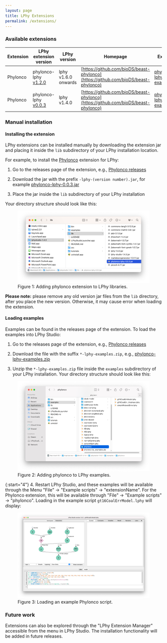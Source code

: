 ```yaml
---
layout: page
title: LPhy Extensions
permalink: /extensions/
---
```


### Available extensions

| Extension | LPhy extension version | LPhy version | Homepage | Examples |
| --------  | ------------ | ------- | --- | --- |
| Phylonco  | phylonco-lphy [v1.2.0](https://github.com/bioDS/beast-phylonco/releases/tag/v1.2.0) | lphy v1.6.0 onwards | [https://github.com/bioDS/beast-phylonco](https://github.com/bioDS/beast-phylonco) | [phylonco-lphy-1.2.0-examples.zip](https://github.com/bioDS/beast-phylonco/releases/download/v1.2.0/phylonco-lphy-1.2.0-examples.zip)
| Phylonco  | phylonco-lphy [v0.0.3](https://github.com/bioDS/beast-phylonco/releases/tag/v1.0.1) | lphy v1.4.0 | [https://github.com/bioDS/beast-phylonco](https://github.com/bioDS/beast-phylonco) | [phylonco-lphy-examples.zip](https://github.com/bioDS/beast-phylonco/releases/download/v1.0.0/phylonco-lphy-examples.zip) |


### Manual installation

#### Installing the extension
LPhy extensions can be installed manually by downloading the extension jar and placing it inside the `lib` subdirectory of your LPhy installation location.

For example, to install the [Phylonco](https://github.com/bioDS/beast-phylonco) extension for LPhy:

1. Go to the releases page of the extension, e.g., [Phylonco releases](https://github.com/bioDS/beast-phylonco/releases)

2. Download the jar with the prefix `-lphy-(version number).jar`, for example [phylonco-lphy-0.0.3.jar](https://github.com/bioDS/beast-phylonco/releases/download/v1.0.0/phylonco-lphy-0.0.3.jar)

3. Place the jar inside the `lib` subdirectory of your LPhy installation

Your directory structure should look like this:

<figure class="image">
  <a href="/images/LPhyLibPhylonco.png">
    <img src="/images/LPhyLibPhylonco.png" alt="LPhy libraries">
  </a>
  <figcaption>Figure 1: Adding phylonco extension to LPhy libraries.</figcaption>
</figure>

__Please note:__ please remove any old version jar files from the `lib` directory, 
after you place the new version. Otherwise, it may cause error when loading the extension.


#### Loading examples
Examples can be found in the releases page of the extension. 
To load the examples into LPhy Studio: 

1. Go to the releases page of the extension, e.g., [Phylonco releases](https://github.com/bioDS/beast-phylonco/releases)

2. Download the file with the suffix `*-lphy-examples.zip`, e.g., [phylonco-lphy-examples.zip](https://github.com/bioDS/beast-phylonco/releases/download/v1.0.0/phylonco-lphy-examples.zip)

3. Unzip the `*-lphy-examples.zip` file inside the `examples` subdirectory of your LPhy installation. Your directory structure should look like this: 

<figure class="image">
  <a href="/images/LPhyExamplesPhylonco.png">
    <img src="/images/LPhyExamplesPhylonco.png" alt="LPhy examples">
  </a>
  <figcaption>Figure 2: Adding phylonco to LPhy examples.</figcaption>
</figure>

{:start="4"}
4. Restart LPhy Studio, and these examples will be available through the Menu "File" -> "Example scripts" -> "extensionName". For the Phylonco extension, this will be available through "File" -> "Example scripts" -> "phylonco". Loading in the example script `gt16CoalErrModel.lphy` will display: 

<figure class="image">
  <a href="/images/LPhyStudioPhylonco.png">
    <img src="/images/LPhyStudioPhylonco.png" alt="Phylonco script">
  </a>
  <figcaption>Figure 3: Loading an example Phylonco script.</figcaption>
</figure>


### Future work

Extensions can also be explored through the "LPhy Extension Manager" accessible from the menu in LPhy Studio.
The installation functionality will be added in future releases. 

